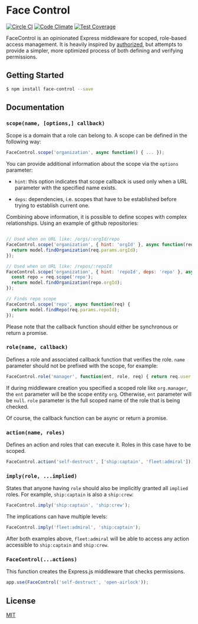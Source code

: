# Face Control

[![Circle CI][7]][8]
[![Code Climate][3]][4]
[![Test Coverage][5]][6]

FaceControl is an opinionated Express middleware for scoped, role-based access management.
It is heavily inspired by [authorized][1], but attempts to provide a simpler, more
optimized process of both defining and verifying permissions.

## Getting Started
```sh
$ npm install face-control --save
```

## Documentation

### `scope(name, [options,] callback)`
Scope is a domain that a role can belong to. A scope can be defined in the
following way:
```js
FaceControl.scope('organization', async function() { ... });
```
You can provide additional information about the scope via the `options` parameter:

 + `hint`: this option indicates that scope callback is used only when a URL parameter
 with the specified name exists.

 + `deps`: dependencies, i.e. scopes that have to be established before trying to
 establish current one.

Combining above information, it is possible to define scopes with complex relationships.
Using an example of github repositories:
```js

// Used when on URL like: /orgs/:orgId/repo
FaceControl.scope('organization', { hint: 'orgId' }, async function(req) {
  return model.findOrganization(req.params.orgId);
});

// Used when on URL like: /repos/:repoId
FaceControl.scope('organization', { hint: 'repoId', deps: 'repo' }, async function(req) {
  const repo = req.scope('repo');
  return model.findOrganization(repo.orgId);
});

// Finds repo scope
FaceControl.scope('repo', async function(req) {
  return model.findRepo(req.params.repoId);
});

```

Please note that the callback function should either be synchronous or return a
promise.

### `role(name, callback)`
Defines a role and associated callback function that verifies the role.
`name` parameter should not be prefixed with the scope, for example:
```js
FaceControl.role('manager', function(ent, role, req) { return req.user.isManager; });
```

If during middleware creation you specified a scoped role like `org.manager`, the
`ent` parameter will be the scope entity `org`. Otherwise, `ent` parameter will be
`null`. `role` parameter is the full scoped name of the role that is being checked.

Of course, the callback function can be async or return a promise.


### `action(name, roles)`
Defines an action and roles that can execute it. Roles in this case have to be scoped.
```js
FaceControl.action('self-destruct', ['ship:captain', 'fleet:admiral']);
```

### `imply(role, ...implied)`
States that anyone having `role` should also be implicitly granted all `implied`
roles. For example, `ship:captain` is also a `ship:crew`:
```js
FaceControl.imply('ship:captain', 'ship:crew');
```
The implications can have multiple levels:
```js
FaceControl.imply('fleet:admiral', 'ship:captain');
```
After both examples above, `fleet:admiral` will be able to access any action accessible
to `ship:captain` and `ship:crew`.

### `FaceControl(...actions)`
This function creates the Express.js middleware that checks permissions.
```js
app.use(FaceControl('self-destruct', 'open-airlock'));
```

## License
[MIT][2]

[1]: https://github.com/tschaub/authorized
[2]: https://opensource.org/licenses/MIT

[3]: https://codeclimate.com/github/jluchiji/face-control/badges/gpa.svg
[4]: https://codeclimate.com/github/jluchiji/face-control
[5]: https://codeclimate.com/github/jluchiji/face-control/badges/coverage.svg
[6]: https://codeclimate.com/github/jluchiji/face-control/coverage
[7]: https://circleci.com/gh/jluchiji/face-control.svg?style=shield
[8]: https://circleci.com/gh/jluchiji/face-control

